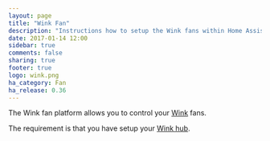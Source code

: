 ```yaml
---
layout: page
title: "Wink Fan"
description: "Instructions how to setup the Wink fans within Home Assistant."
date: 2017-01-14 12:00
sidebar: true
comments: false
sharing: true
footer: true
logo: wink.png
ha_category: Fan
ha_release: 0.36
---
```



The Wink fan platform allows you to control your [Wink](http://www.wink.com/) fans.

The requirement is that you have setup your [Wink hub](/components/wink/).

